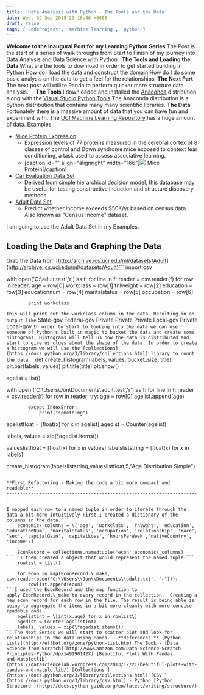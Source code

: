 ```yaml
---
title: 'Data Analysis with Python - The Tools and the Data'
date: Wed, 09 Sep 2015 23:16:46 +0000
draft: false
tags: ['CodeProject', 'machine learning', 'python']
---
```


**Welcome to the Inaugural Post for my Learning Python Series** The Post is the start of a series of walk throughs from Start to Finish of my journey into Data Analysis and Data Science with Python   **The Tools and Loading the Data** What are the tools to download in order to get started building in Python How do I load the data and construct the domain How do I do some basic analysis on the data to get a feel for the relationships. **The Next Part** The next post will utilize Panda to perform quicker more structure data analysis.     **The Tools** I downloaded and installed the [Anaconda](https://store.continuum.io/cshop/anaconda/) distribution along with the [Visual Studio Python Tools](https://www.visualstudio.com/en-us/features/python-vs.aspx) The Anaconda distribution is a python distribution that contains many many scientific libraries. **The Data** Fortunately there is a massive amount of data that you can have fun and experiment with. The [UCI Machine Learning Repository](http://archive.ics.uci.edu/ml/index.html) has a huge amount of data. Examples

*   [Mice Protein Expression](http://archive.ics.uci.edu/ml/datasets/Mice+Protein+Expression)
    *   Expression levels of 77 proteins measured in the cerebral cortex of 8 classes of control and Down syndrome mice exposed to context fear conditioning, a task used to assess associative learning.
    *   \[caption id="" align="alignright" width="166"\]![](https://jonsherndotcom.files.wordpress.com/2015/09/390b2-micegfp.jpg) Mice Protein\[/caption\]
*   [Car Evaluation Data Set](http://archive.ics.uci.edu/ml/datasets/Car+Evaluation)
    *   Derived from simple hierarchical decision model, this database may be useful for testing constructive induction and structure discovery methods.
*   [Adult Data Set](http://archive.ics.uci.edu/ml/datasets/Adult)
    *   Predict whether income exceeds $50K/yr based on census data. Also known as "Census Income" dataset.

I am going to use the Adult Data Set in my Examples.  

**Loading the Data and Graphing the Data**
------------------------------------------

Grab the Data from [http://archive.ics.uci.edu/ml/datasets/Adult](http://archive.ics.uci.edu/ml/datasets/Adult)```
import csv

with open('C:\\adult.test','r') as f:
    for line in f: 
        reader = csv.reader(f)
        for row in reader: 
            age = row\[0\]
            workclass = row\[1\]
            fnlweight = row\[2\]
            education = row\[3\]
            educationnum = row\[4\]
            maritalstatus = row\[5\]
            occupation = row\[6\]

            print workclass

```This will print out the workclass column in the data. Resulting in an output like```
 State-gov
 Federal-gov
 Private
 Private
 Private
 Local-gov
 Private
 Local-gov
```In order to start to looking into the data we can use someone of Python's built in magic to bucket the data and create some histograms. Histograms will tell us how the data is distributed and start to give us clues about the shape of the data. In order to create a histogram we will use the [collections](https://docs.python.org/3/library/collections.html) library to count the data  ```
def create\_histogram(labels, values, bucket\_size, title):
    plt.bar(labels, values)
    plt.title(title)
    plt.show()
    

agelist = list()

with open ('C:\\Users\\Jon\\Documents\\adult.test','r') as f:
	for line in f:
		reader = csv.reader(f)
		for row in reader:
			try:
				age = row\[0\]
				agelist.append(age)

			except IndexError:
				print("something")

agelistfloat = \[float(x) for x in agelist\]
agedist = Counter(agelist)

labels, values = zip(\*agedist.items())

valueslistfloat = \[float(x) for x in values\]
labelsliststring = \[float(x) for x in labels\]

create\_histogram(labelsliststring,valueslistfloat,5,"Age Distribution Simple")
```Once I get the file I take my agelist and run it through Counter. Counter allows for rapid tallying of data.  It returns a defaultdict object that list each age and how many occurences there were. We then unzip the list to labels and values.  \* reverses the zip operation. We then call the pyplot.bar(labels, values) to show the graph. ![Simple Histogram](https://jonsherndotcom.files.wordpress.com/2015/09/simpleagedistribution.png?w=660) We can see that our data is a [right-skewed distribution](http://asq.org/learn-about-quality/data-collection-analysis-tools/overview/histogram2.html).  When you look at the data you can see it is evenly distributed over the income generating population.  At around 18 it starts and starts to gradually tail off at the peak of around 40.  

**First Refactoring - Making the code a bit more compact and readable**
-----------------------------------------------------------------------

I mapped each row to a named tuple in order to iterate through the data a bit more intuitively First I created a dictionary of the columns in the data.```
    economic\_columns = \['age', 'workclass', 'fnlwght', 'education', 'educationNum', 'maritalStatus', 'occupation', 'relationship', 'race', 'sex', 'capitalGain', 'capitalLoss', 'hoursPerWeek','nativeCountry', 'income'\]

    EconRecord = collections.namedtuple('econ',economic\_columns)
```  I then created a object that would represent the named tuple.```
    rowlist = list()

    for econ in map(EconRecord.\_make, csv.reader(open('C:\\Users\\Jon\\Documents\\adult.txt', "r"))):
        rowlist.append(econ)
```I used the EconRecord and the map function to apply EconRecord.\_make to every record in the collection.  Creating a new econ record for each row in the file. The result is being able is being to aggregate the items in a bit more cleanly with more concise readable code.```
    agelistint = \[int(x.age) for x in rowlist\]
    agedist = Counter(agelistint)
    labels, values = zip(\*agedist.items())
```The Next Series we will start to scatter plot and look for relationships in the data using Panda.   **References ** [Python Lists](http://effbot.org/zone/python-list.htm) The Book - [Data Science from Scratch](http://www.amazon.com/Data-Science-Scratch-Principles-Python/dp/149190142X) [Beautiful Plots With Pandas and Matplotlib](https://datasciencelab.wordpress.com/2013/12/21/beautiful-plots-with-pandas-and-matplotlib/) [Collections ](https://docs.python.org/3/library/collections.html) [CSV ](https://docs.python.org/3/library/csv.html) - Python [Python Structure ](http://docs.python-guide.org/en/latest/writing/structure/)